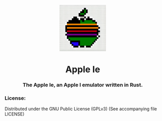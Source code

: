 <div id="logo" align="center">
    <br />
    <img src=".github/appleie.png" alt="Logo" width="150" height="150"/>
    <h1>Apple Ie</h1>
    <h3>The Apple Ie, an Apple I emulator written in Rust.</h3>
</div>

### License:

Distributed under the GNU Public License (GPLv3) (See accompanying file LICENSE)
